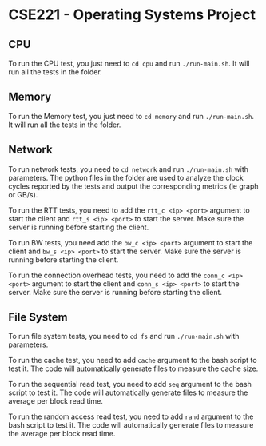 # CSE221 - Operating Systems Project

## CPU

To run the CPU test, you just need to `cd cpu` and run `./run-main.sh`. It will run all the tests in the folder.

## Memory

To run the Memory test, you just need to `cd memory` and run `./run-main.sh`. It will run all the tests in the folder.

## Network

To run network tests, you need to `cd network` and run `./run-main.sh` with parameters. The python files in the folder are used to analyze the clock cycles reported by the tests and output the corresponding metrics (ie graph or GB/s).

To run the RTT tests, you need to add the `rtt_c <ip> <port>` argument to start the client and `rtt_s <ip> <port>` to start the server. Make sure the server is running before starting the client.

To run BW tests, you need add the `bw_c <ip> <port>` argument to start the client and `bw_s <ip> <port>` to start the server. Make sure the server is running before starting the client.

To run the connection overhead tests, you need to add the `conn_c <ip> <port>` argument to start the client and `conn_s <ip> <port>` to start the server. Make sure the server is running before starting the client.

## File System

To run file system tests, you need to `cd fs` and run `./run-main.sh` with parameters.

To run the cache test, you need to add `cache` argument to the bash script to test it. The code will automatically generate files to measure the cache size.

To run the sequential read test, you need to add `seq` argument to the bash script to test it. The code will automatically generate files to measure the average per block read time.

To run the random access read test, you need to add `rand` argument to the bash script to test it. The code will automatically generate files to measure the average per block read time.